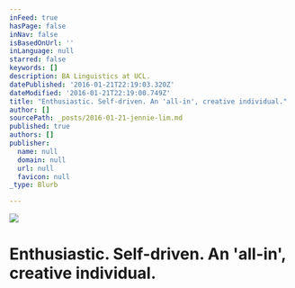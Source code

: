 ```yaml
---
inFeed: true
hasPage: false
inNav: false
isBasedOnUrl: ''
inLanguage: null
starred: false
keywords: []
description: BA Linguistics at UCL.
datePublished: '2016-01-21T22:19:03.320Z'
dateModified: '2016-01-21T22:19:00.749Z'
title: "Enthusiastic. Self-driven. An 'all-in', creative individual."
author: []
sourcePath: _posts/2016-01-21-jennie-lim.md
published: true
authors: []
publisher:
  name: null
  domain: null
  url: null
  favicon: null
_type: Blurb

---
```

![](https://s3-us-west-2.amazonaws.com/the-grid-img/p/0f1f6d2bb7e49695db3e19159aff417f2f8d462b.jpg)

# Enthusiastic. Self-driven. An 'all-in', creative individual.